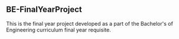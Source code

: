 ## BE-FinalYearProject
This is the final year project developed as a part of the Bachelor's of Engineering curriculum final year requisite.
